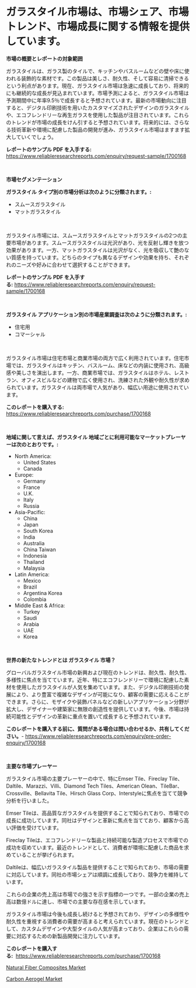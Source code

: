 <p><h1>ガラスタイル市場は、市場シェア、市場トレンド、市場成長に関する情報を提供しています。</h1></p><p><strong>市場の概要とレポートの対象範囲</strong></p>
<p><p>ガラスタイルは、ガラス製のタイルで、キッチンやバスルームなどの壁や床に使われる装飾的な素材です。この製品は美しさ、耐久性、そして容易に清掃できるという利点があります。現在、ガラスタイル市場は急速に成長しており、将来的にも継続的な成長が見込まれています。市場予測によると、ガラスタイル市場は予測期間中に年率9.5％で成長すると予想されています。最新の市場動向に注目すると、デジタル印刷技術を用いたカスタマイズされたデザインのガラスタイルや、エコフレンドリーな再生ガラスを使用した製品が注目されています。これらのトレンドが市場の成長をけん引すると予想されています。将来的には、さらなる技術革新や環境に配慮した製品の開発が進み、ガラスタイル市場はますます拡大していくでしょう。</p></p>
<p><strong>レポートのサンプル PDF を入手する:</strong> <a href="https://www.reliableresearchreports.com/enquiry/request-sample/1700168">https://www.reliableresearchreports.com/enquiry/request-sample/1700168</a></p>
<p>&nbsp;</p>
<p><strong>市場セグメンテーション</strong></p>
<p><strong>ガラスタイル タイプ別の市場分析は次のように分類されます。:</strong></p>
<p><ul><li>スムースガラスタイル</li><li>マットガラスタイル</li></ul></p>
<p>&nbsp;</p>
<p><p>ガラスタイル市場には、スムースガラスタイルとマットガラスタイルの2つの主要市場があります。スムースガラスタイルは光沢があり、光を反射し輝きを放つ効果があります。一方、マットガラスタイルは光沢がなく、光を吸収して艶のない質感を持っています。どちらのタイプも異なるデザインや効果を持ち、それぞれのニーズや好みに合わせて選択することができます。</p></p>
<p><strong>レポートのサンプル PDF を入手する:</strong>&nbsp;<a href="https://www.reliableresearchreports.com/enquiry/request-sample/1700168">https://www.reliableresearchreports.com/enquiry/request-sample/1700168</a></p>
<p>&nbsp;</p>
<p><strong> ガラスタイル アプリケーション別の市場産業調査は次のように分類されます。:</strong></p>
<p><ul><li>住宅用</li><li>コマーシャル</li></ul></p>
<p>&nbsp;</p>
<p><p>ガラスタイル市場は住宅市場と商業市場の両方で広く利用されています。住宅市場では、ガラスタイルはキッチン、バスルーム、床などの内装に使用され、高級感や美しさを演出します。一方、商業市場では、ガラスタイルはホテル、レストラン、オフィスビルなどの建物で広く使用され、洗練された外観や耐久性が求められています。ガラスタイルは両市場で人気があり、幅広い用途に使用されています。</p></p>
<p><strong>このレポートを購入する:</strong>&nbsp; <a href="https://www.reliableresearchreports.com/purchase/1700168">https://www.reliableresearchreports.com/purchase/1700168</a></p>
<p>&nbsp;</p>
<p><strong>地域に関して言えば、ガラスタイル 地域ごとに利用可能なマーケットプレーヤーは次のとおりです。:</strong></p>
<p><ul>
    <li>
        North America:
        <ul>
            <li>United States</li>
            <li>Canada</li>
        </ul>
    </li>
    <li>
        Europe:
        <ul>
            <li>Germany</li>
            <li>France</li>
            <li>U.K.</li>
            <li>Italy</li>
            <li>Russia</li>
        </ul>
    </li>
    <li>
        Asia-Pacific:
        <ul>
            <li>China</li>
            <li>Japan</li>
            <li>South Korea</li>
            <li>India</li>
            <li>Australia</li>
            <li>China Taiwan</li>
            <li>Indonesia</li>
            <li>Thailand</li>
            <li>Malaysia</li>
        </ul>
    </li>
    <li>
        Latin America:
        <ul>
            <li>Mexico</li>
            <li>Brazil</li>
            <li>Argentina Korea</li>
            <li>Colombia</li>
        </ul>
    </li>
    <li>
        Middle East & Africa:
        <ul>
            <li>Turkey</li>
            <li>Saudi</li>
            <li>Arabia</li>
            <li>UAE</li>
            <li>Korea</li>
        </ul>
    </li>
    </ul></p>
<p>&nbsp;</p>
<p><strong>世界の新たなトレンドとは ガラスタイル 市場？</strong></p>
<p><p>グローバルガラスタイル市場の新興および現在のトレンドは、耐久性、耐久性、多様性に焦点を当てています。近年、特にエコフレンドリーで環境に配慮した素材を使用したガラスタイルが人気を集めています。また、デジタル印刷技術の発展により、より豊富で複雑なデザインが可能になり、顧客の需要に応えることができます。さらに、モザイクや装飾パネルなどの新しいアプリケーション分野が拡大し、デザイナーや建築家に無限の創造性を提供しています。今後、市場は持続可能性とデザインの革新に重点を置いて成長すると予想されています。</p></p>
<p><strong>このレポートを購入する前に、質問がある場合は問い合わせるか、共有してください。</strong>- <a href="https://www.reliableresearchreports.com/enquiry/pre-order-enquiry/1700168">https://www.reliableresearchreports.com/enquiry/pre-order-enquiry/1700168</a></p>
<p>&nbsp;</p>
<p><strong>主要な市場プレーヤー</strong></p>
<p><p>ガラスタイル市場の主要プレーヤーの中で、特にEmser Tile、Fireclay Tile、Daltile、Marazzi、Villi、Diamond Tech Tiles、American Olean、TileBar、Crossville、Bellavita Tile、Hirsch Glass Corp、Interstyleに焦点を当てて競争分析を行いました。</p><p>Emser Tileは、高品質なガラスタイルを提供することで知られており、市場での成長に成功しています。同社はデザインと革新に焦点を当てており、顧客から高い評価を受けています。</p><p>Fireclay Tileは、エコフレンドリーな製品と持続可能な製造プロセスで市場での成功を収めています。最近のトレンドとして、消費者が環境に配慮した商品を求めていることが挙げられます。</p><p>Daltileは、幅広いガラスタイル製品を提供することで知られており、市場の需要に対応しています。同社の市場シェアは順調に成長しており、競争力を維持しています。</p><p>これらの企業の売上高は市場での強さを示す指標の一つです。一部の企業の売上高は数億ドルに達し、市場での主要な存在感を示しています。</p><p>ガラスタイル市場は今後も成長し続けると予想されており、デザインの多様性や耐久性を重視する消費者の需要が高まると考えられています。現在のトレンドとして、カスタムデザインや大型タイルの人気が高まっており、企業はこれらの需要に対応するための新製品開発に注力しています。</p></p>
<p><strong>このレポートを購入する:</strong>&nbsp;&nbsp;<a href="https://www.reliableresearchreports.com/purchase/1700168">https://www.reliableresearchreports.com/purchase/1700168</a></p>
<p><p><a href="https://github.com/Alonsoolds3wq1d81czn8rbol/Market-Research-Report-List-1/blob/main/natural-fiber-composites-market.md">Natural Fiber Composites Market</a></p><p><a href="https://natural-crush-b99.notion.site/Carbon-Aerogel-Market-Offers-Provide-Insightful-Data-for-the-Time-Period-from-2024-to-2031-and-also--5a6a028dda514e67889462c1b95aa507">Carbon Aerogel Market</a></p></p>